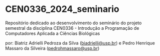 # CEN0336_2024_seminario
Repositório dedicado ao desenvolvimento do seminário do projeto semestral da disciplina CEN0336 - Introdução a Programação de Computadores Aplicada a Ciências Biológicas

por: Biatriz Adrielli Pedroza da Silva (biadrielli@usp.br) e Pedro Henrique Massaro da Silveira (pedrohmassaro@usp.br)
